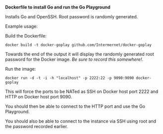 __Dockerfile to install Go and run the Go Playground__

Installs Go and OpenSSH. Root password is randomly generated.

Example usage:

Build the Dockerfile:

    docker build -t docker-goplay github.com/Intermernet/docker-goplay

Towards the end of the output it will display the randomly generated root password for the Docker image. _*Be sure to record this somewhere!*_.

Run the image:

    docker run -d -t -i -h "localhost" -p 2222:22 -p 9090:9090 docker-goplay

This will force the ports to be NATed as SSH on Docker host port 2222 and HTTP on Docker host port 9090.

You should then be able to connect to the HTTP port and use the Go Playground.

You should also be able to connect to the instance via SSH using root and the password recorded earlier.
